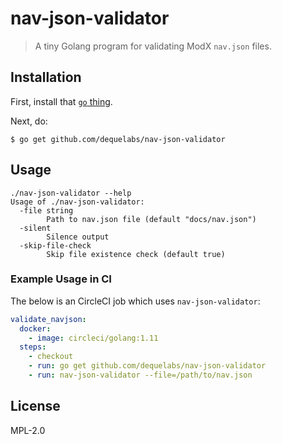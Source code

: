 # nav-json-validator

> A tiny Golang program for validating ModX `nav.json` files.

## Installation

First, install that [`go` thing](https://golang.org/).

Next, do:

```
$ go get github.com/dequelabs/nav-json-validator
```

## Usage

```
./nav-json-validator --help
Usage of ./nav-json-validator:
  -file string
    	Path to nav.json file (default "docs/nav.json")
  -silent
    	Silence output
  -skip-file-check
    	Skip file existence check (default true)
```

### Example Usage in CI

The below is an CircleCI job which uses `nav-json-validator`:

```yml
validate_navjson:
  docker:
    - image: circleci/golang:1.11
  steps:
    - checkout
    - run: go get github.com/dequelabs/nav-json-validator
    - run: nav-json-validator --file=/path/to/nav.json
```

## License

MPL-2.0
